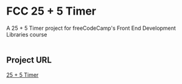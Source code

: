 # FCC 25 + 5 Timer
A 25 + 5 Timer project for freeCodeCamp's Front End Development Libraries course
<br><br>
## Project URL
[25 + 5 Timer](https://richards-r.github.io/FCC-25plus5-Timer/)
